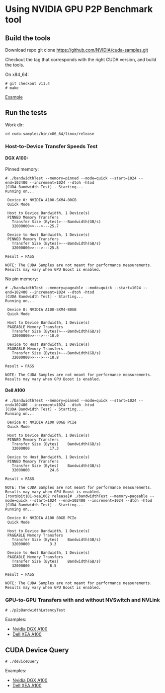 # Using NVIDIA GPU P2P Benchmark tool

## Build the tools

Download repo git clone https://github.com/NVIDIA/cuda-samples.git

Checkout the tag that corresponds with the right CUDA version, and build the tools.

On x84_64:

```
# git checkout v11.4
# make
```

[Example](https://gist.github.com/gengwg/a3f68aa6ecb18833b1fb8f288bebd38a)

## Run the tests

Work dir:

```
cd cuda-samples/bin/x86_64/linux/release
```

### Host-to-Device Transfer Speeds Test

#### DGX A100:

Pinned memory:

```
# ./bandwidthTest --memory=pinned --mode=quick --start=1024 --end=102400 --increment=1024 --dtoh -htod
[CUDA Bandwidth Test] - Starting...
Running on...

 Device 0: NVIDIA A100-SXM4-80GB
 Quick Mode

 Host to Device Bandwidth, 1 Device(s)
 PINNED Memory Transfers
   Transfer Size (Bytes)>---Bandwidth(GB/s)
   32000000>>--->---25.7

 Device to Host Bandwidth, 1 Device(s)
 PINNED Memory Transfers
   Transfer Size (Bytes)>---Bandwidth(GB/s)
   32000000>>--->---25.8

Result = PASS

NOTE: The CUDA Samples are not meant for performance measurements. Results may vary when GPU Boost is enabled.
```

No pin memory:

```
# ./bandwidthTest --memory=pageable --mode=quick --start=1024 --end=102400 --increment=1024 --dtoh -htod
[CUDA Bandwidth Test] - Starting...
Running on...

 Device 0: NVIDIA A100-SXM4-80GB
 Quick Mode

 Host to Device Bandwidth, 1 Device(s)
 PAGEABLE Memory Transfers
   Transfer Size (Bytes)>---Bandwidth(GB/s)
   32000000>>--->---10.0

 Device to Host Bandwidth, 1 Device(s)
 PAGEABLE Memory Transfers
   Transfer Size (Bytes)>---Bandwidth(GB/s)
   32000000>>--->---10.8

Result = PASS

NOTE: The CUDA Samples are not meant for performance measurements. Results may vary when GPU Boost is enabled.
```

#### Dell A100

```
# ./bandwidthTest --memory=pinned --mode=quick --start=1024 --end=102400 --increment=1024 --dtoh -htod
[CUDA Bandwidth Test] - Starting...
Running on...

 Device 0: NVIDIA A100 80GB PCIe
 Quick Mode

 Host to Device Bandwidth, 1 Device(s)
 PINNED Memory Transfers
   Transfer Size (Bytes)	Bandwidth(GB/s)
   32000000			17.3

 Device to Host Bandwidth, 1 Device(s)
 PINNED Memory Transfers
   Transfer Size (Bytes)	Bandwidth(GB/s)
   32000000			24.6

Result = PASS

NOTE: The CUDA Samples are not meant for performance measurements. Results may vary when GPU Boost is enabled.
[root@pit101-xea1002 release]# ./bandwidthTest --memory=pageable --mode=quick --start=1024 --end=102400 --increment=1024 --dtoh -htod
[CUDA Bandwidth Test] - Starting...
Running on...

 Device 0: NVIDIA A100 80GB PCIe
 Quick Mode

 Host to Device Bandwidth, 1 Device(s)
 PAGEABLE Memory Transfers
   Transfer Size (Bytes)	Bandwidth(GB/s)
   32000000			3.3

 Device to Host Bandwidth, 1 Device(s)
 PAGEABLE Memory Transfers
   Transfer Size (Bytes)	Bandwidth(GB/s)
   32000000			8.5

Result = PASS

NOTE: The CUDA Samples are not meant for performance measurements. Results may vary when GPU Boost is enabled.
```

### GPU-to-GPU Transfers with and without NVSwitch and NVLink

```
# ./p2pBandwidthLatencyTest
```

Examples:

- [Nvidia DGX A100](https://gist.github.com/gengwg/29302ceff3aa2519d1619dd35b95ae7b)
- [Dell XEA A100](https://gist.github.com/gengwg/8d8a162f82b2ee8e391e39f5d77b34de)

## CUDA Device Query

```
# ./deviceQuery
```

Examples:

- [Nvidia DGX A100](https://gist.github.com/gengwg/3520df2ebf8872e5ee4818367e3a4122)
- [Dell XEA A100](https://gist.github.com/gengwg/00f43c712c8da0c0c0b11f4d7bd6f74d)
